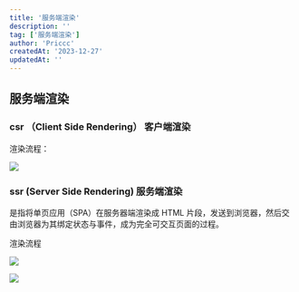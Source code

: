 ```yaml
---
title: '服务端渲染'
description: ''
tag: ['服务端渲染']
author: 'Priccc'
createdAt: '2023-12-27'
updatedAt: ''
---
```


## 服务端渲染

### csr （Client Side Rendering） 客户端渲染

渲染流程：

![](https://user-gold-cdn.xitu.io/2019/12/9/16eeb56642155f21?imageView2/0/w/1280/h/960/format/webp/ignore-error/1)

### ssr (Server Side Rendering) 服务端渲染

是指将单页应用（SPA）在服务器端渲染成 HTML 片段，发送到浏览器，然后交由浏览器为其绑定状态与事件，成为完全可交互页面的过程。

渲染流程

![](https://user-gold-cdn.xitu.io/2019/12/9/16eeb5663f9bdfe7?imageView2/0/w/1280/h/960/format/webp/ignore-error/1)

![](https://user-gold-cdn.xitu.io/2019/7/2/16bb2b6d8dc96733?imageView2/0/w/1280/h/960/format/webp/ignore-error/1)
